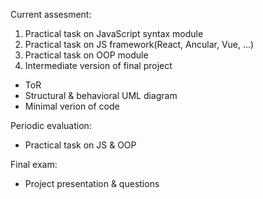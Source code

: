 Current assesment:
1. Practical task on JavaScript syntax module
2. Practical task on JS framework(React, Ancular, Vue, ...)
3. Practical task on OOP module
4. Intermediate version of final project
 - ToR
 - Structural & behavioral UML diagram
 - Minimal verion of code

Periodic evaluation:
 - Practical task on JS & OOP

Final exam:
- Project presentation & questions
